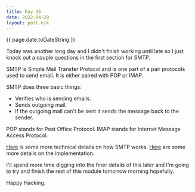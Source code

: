 ```yaml
---
title: Day 16
date: 2022-04-29
layout: post.njk
---
```


{{ page.date.toDateString }}

Today was another long day and I didn't finish working until late so I just knock out a couple questions in the first section for SMTP.

SMTP is Simple Mail Transfer Protocol and is one part of a pair protocols used to send email. It is either paired with POP or IMAP.

SMTP does three basic things:
- Verifies who is sending emails.
- Sends outgoing mail.
- If the outgoing mail can't be sent it sends the message back to the sender.

POP stands for Post Office Protocol.
IMAP stands for Internet Message Access Protocol.

[Here](https://computer.howstuffworks.com/e-mail-messaging/email3.htm) is some more technical details on how SMTP works.
[Here](https://www.afternerd.com/blog/smtp/) are some more details on the implementation.

I'll spend more time digging into the finer details of this later and I'm going to try and finish the rest of this module tomorrow morning hopefully.

Happy Hacking.
